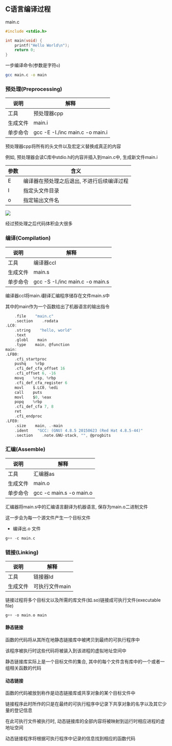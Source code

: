 <!--
 * @Description: 
 * @Version: 1.0
 * @Author: DaLao
 * @Email: dalao_li@163.com
 * @Date: 2021-06-15 15:31:05
 * @LastEditors: DaLao
 * @LastEditTime: 2022-08-29 21:34:34
-->


## C语言编译过程


main.c

```c++
#include <stdio.h>

int main(void) {
    printf("Hello World\n");
    return 0;
}
```

一步编译命令(参数是字符`o`)

```sh
gcc main.c -o main
```


### 预处理(Preprocessing)


| 说明     | 解释                            |
| -------- | ------------------------------- |
| 工具     | 预处理器cpp                     |
| 生成文件 | main.i                          |
| 单步命令 | gcc -E -I./inc main.c -o main.i |

预处理器cpp将所有的头文件以及宏定义替换成真正的内容

例如, 预处理器会读C库中stdio.h的内容并插入到main.c中, 生成新文件main.i

| 参数 | 含义                                       |
| ---- | ------------------------------------------ |
| E    | 编译器在预处理之后退出, 不进行后续编译过程 |
| I    | 指定头文件目录                             |
| o    | 指定输出文件名                             |

![](https://cdn.hurra.ltd/img/20210211161743.png)

经过预处理之后代码体积会大很多


### 编译(Compilation)


| 说明     | 解释                            |
| -------- | ------------------------------- |
| 工具     | 编译器ccl                       |
| 生成文件 | main.s                          |
| 单步命令 | gcc -S -I./inc main.c -o main.s |

编译器ccl将main.i翻译汇编程序储存在文件main.s中

其中的main作为一个函数给出了机器语言的输出指令

```c
    .file    "main.c"
    .section    .rodata
.LC0:
    .string    "hello, world"
    .text
    .globl    main
    .type    main, @function
main:
.LFB0:
    .cfi_startproc
    pushq    %rbp
    .cfi_def_cfa_offset 16
    .cfi_offset 6, -16
    movq    %rsp, %rbp
    .cfi_def_cfa_register 6
    movl    $.LC0, %edi
    call    puts
    movl    $0, %eax
    popq    %rbp
    .cfi_def_cfa 7, 8
    ret
    .cfi_endproc
.LFE0:
    .size    main, .-main
    .ident    "GCC: (GNU) 4.8.5 20150623 (Red Hat 4.8.5-44)"
    .section    .note.GNU-stack, "", @progbits
```



### 汇编(Assemble)


| 说明     | 解释                    |
| -------- | ----------------------- |
| 工具     | 汇编器as                |
| 生成文件 | main.o                  |
| 单步命令 | gcc -c main.s -o main.o |


汇编器将main.s中的汇编语言翻译为机器语言, 保存为main.o二进制文件

这一步会为每一个源文件产生一个目标文件


- 编译出.o 文件

```c
g++ -c main.c
```


### 链接(Linking)


| 说明     | 解释           |
| -------- | -------------- |
| 工具     | 链接器ld       |
| 生成文件 | 可执行文件main |

链接过程将多个目标文以及所需的库文件(如.so)链接成可执行文件(executable file)

```c
g++ -o main.o main
```


#### 静态链接

函数的代码将从其所在地静态链接库中被拷贝到最终的可执行程序中

该程序被执行时这些代码将被装入到该进程的虚拟地址空间中

静态链接库实际上是一个目标文件的集合, 其中的每个文件含有库中的一个或者一组相关函数的代码


#### 动态链接

函数的代码被放到称作是动态链接库或共享对象的某个目标文件中

链接程序此时所作的只是在最终的可执行程序中记录下共享对象的名字以及其它少量的登记信息

在此可执行文件被执行时, 动态链接库的全部内容将被映射到运行时相应进程的虚地址空间

动态链接程序将根据可执行程序中记录的信息找到相应的函数代码